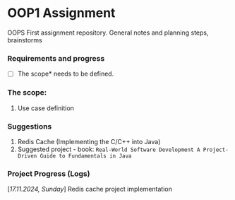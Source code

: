 # OOP1 Assignment

OOPS First assignment repository. General notes and planning steps, brainstorms

### Requirements and progress
* [ ] The scope* needs to be defined.

### The scope:
1. Use case definition

### Suggestions
1. Redis Cache (Implementing the C/C++ into Java)
2. Suggested project - book: `Real-World Software Development A Project-Driven Guide to Fundamentals in Java`

### Project Progress (Logs)

[_17.11.2024, Sunday_] Redis cache project implementation
